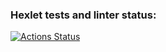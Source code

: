### Hexlet tests and linter status:
[![Actions Status](https://github.com/Blinina/layout-designer-project-58/workflows/hexlet-check/badge.svg)](https://github.com/Blinina/layout-designer-project-58/actions)